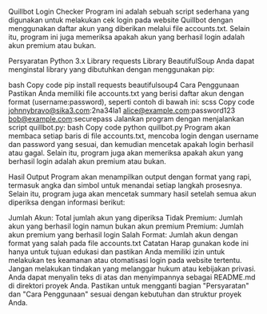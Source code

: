 Quillbot Login Checker
Program ini adalah sebuah script sederhana yang digunakan untuk melakukan cek login pada website Quillbot dengan menggunakan daftar akun yang diberikan melalui file accounts.txt. Selain itu, program ini juga memeriksa apakah akun yang berhasil login adalah akun premium atau bukan.

Persyaratan
Python 3.x
Library requests
Library BeautifulSoup
Anda dapat menginstal library yang dibutuhkan dengan menggunakan pip:

bash
Copy code
pip install requests beautifulsoup4
Cara Penggunaan
Pastikan Anda memiliki file accounts.txt yang berisi daftar akun dengan format (username:password), seperti contoh di bawah ini:
scss
Copy code
johnnybravo@sika3.com:2na34la1
alice@example.com:password123
bob@example.com:securepass
Jalankan program dengan menjalankan script quillbot.py:
bash
Copy code
python quillbot.py
Program akan membaca setiap baris di file accounts.txt, mencoba login dengan username dan password yang sesuai, dan kemudian mencetak apakah login berhasil atau gagal. Selain itu, program juga akan memeriksa apakah akun yang berhasil login adalah akun premium atau bukan.

Hasil Output
Program akan menampilkan output dengan format yang rapi, termasuk angka dan simbol untuk menandai setiap langkah prosesnya. Selain itu, program juga akan mencetak summary hasil setelah semua akun diperiksa dengan informasi berikut:

Jumlah Akun: Total jumlah akun yang diperiksa
Tidak Premium: Jumlah akun yang berhasil login namun bukan akun premium
Premium: Jumlah akun premium yang berhasil login
Salah Format: Jumlah akun dengan format yang salah pada file accounts.txt
Catatan
Harap gunakan kode ini hanya untuk tujuan edukasi dan pastikan Anda memiliki izin untuk melakukan tes keamanan atau otomatisasi login pada website tertentu.
Jangan melakukan tindakan yang melanggar hukum atau kebijakan privasi.
Anda dapat menyalin teks di atas dan menyimpannya sebagai README.md di direktori proyek Anda. Pastikan untuk mengganti bagian "Persyaratan" dan "Cara Penggunaan" sesuai dengan kebutuhan dan struktur proyek Anda.
